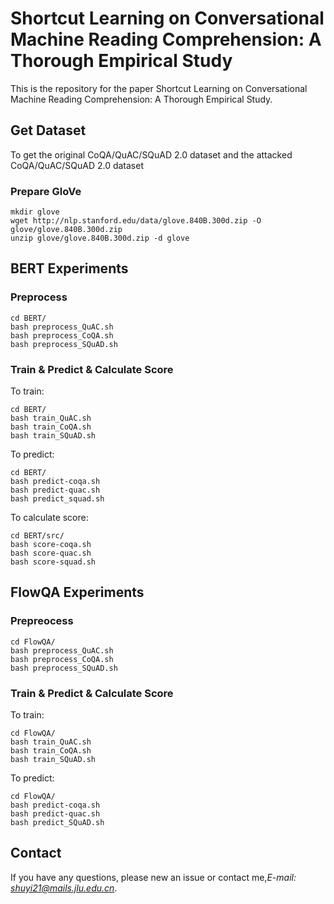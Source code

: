 #  Shortcut Learning on Conversational Machine Reading Comprehension: A Thorough Empirical Study

 

This is the repository for the paper Shortcut Learning on Conversational Machine Reading Comprehension: A Thorough Empirical Study. 


## Get Dataset

To get the original CoQA/QuAC/SQuAD 2.0 dataset and the attacked CoQA/QuAC/SQuAD 2.0 dataset 

 

### Prepare GloVe

```
mkdir glove
wget http://nlp.stanford.edu/data/glove.840B.300d.zip -O glove/glove.840B.300d.zip
unzip glove/glove.840B.300d.zip -d glove
```


## BERT Experiments

### Preprocess

```
cd BERT/
bash preprocess_QuAC.sh
bash preprocess_CoQA.sh
bash preprocess_SQuAD.sh
```

### Train & Predict & Calculate Score

To train:

```
cd BERT/
bash train_QuAC.sh
bash train_CoQA.sh
bash train_SQuAD.sh
```

To predict:

```
cd BERT/
bash predict-coqa.sh
bash predict-quac.sh
bash predict_squad.sh
```

To calculate score:

```
cd BERT/src/
bash score-coqa.sh
bash score-quac.sh
bash score-squad.sh
```


## FlowQA Experiments

### Prepreocess

```
cd FlowQA/
bash preprocess_QuAC.sh
bash preprocess_CoQA.sh
bash preprocess_SQuAD.sh
```

### Train & Predict & Calculate Score

To train:

```
cd FlowQA/
bash train_QuAC.sh
bash train_CoQA.sh
bash train_SQuAD.sh
```

To predict:

```
cd FlowQA/
bash predict-coqa.sh
bash predict-quac.sh
bash predict_SQuAD.sh
```

## Contact

If you have any questions, please new an issue or contact me,*E-mail: shuyi21@mails.jlu.edu.cn*.
